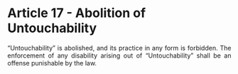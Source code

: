 # Article 17 - Abolition of Untouchability

<div style="text-align: justify">
“Untouchability” is abolished, and its practice in any form is forbidden. The enforcement of any disability arising out of “Untouchability” shall be an offense punishable by the law.
</div>